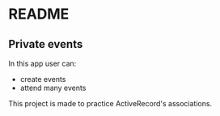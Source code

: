 # README

## Private events

In this app user can:
- create events
- attend many events

This project is made to practice ActiveRecord's associations.